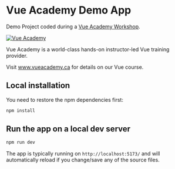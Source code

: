 # Vue Academy Demo App

Demo Project coded during a <a href="https://vue.ac" target="_blank">Vue Academy Workshop</a>.

[![Vue Academy](https://www.vueacademy.ca/images/classroom.jpeg "Vue Academy")](https://www.vueacademy.ca)

Vue Academy is a world-class hands-on instructor-led Vue training provider.

Visit www.vueacademy.ca for details on our Vue course.

## Local installation

You need to restore the npm dependencies first:

```sh
npm install
```

## Run the app on a local dev server

```sh
npm run dev
```

The app is typically running on `http://localhost:5173/` and will automatically reload if you change/save any of the source files.
